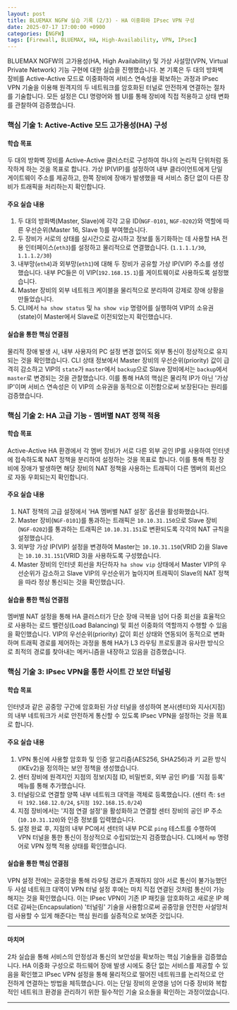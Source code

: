 ```yaml
---
layout: post
title: BLUEMAX NGFW 실습 기록 (2/3) - HA 이중화와 IPsec VPN 구성
date: 2025-07-17 17:00:00 +0900
categories: [NGFW]
tags: [Firewall, BLUEMAX, HA, High-Availability, VPN, IPsec]
---
```


BLUEMAX NGFW의 고가용성(HA, High Availability) 및 가상 사설망(VPN, Virtual Private Network) 기능 구현에 대한 실습을 진행했습니다. 본 기록은 두 대의 방화벽 장비를 Active-Active 모드로 이중화하여 서비스 연속성을 확보하는 과정과 IPsec VPN 기술을 이용해 원격지의 두 네트워크를 암호화된 터널로 안전하게 연결하는 절차를 기술합니다. 모든 설정은 CLI 명령어와 웹 UI를 통해 장비에 직접 적용하고 상태 변화를 관찰하여 검증했습니다.

### 핵심 기술 1: Active-Active 모드 고가용성(HA) 구성

#### 학습 목표
두 대의 방화벽 장비를 Active-Active 클러스터로 구성하여 하나의 논리적 단위처럼 동작하게 하는 것을 목표로 합니다. 가상 IP(VIP)를 설정하여 내부 클라이언트에게 단일 게이트웨이 주소를 제공하고, 한쪽 장비에 장애가 발생했을 때 서비스 중단 없이 다른 장비가 트래픽을 처리하는지 확인합니다.

#### 주요 실습 내용
1.  두 대의 방화벽(Master, Slave)에 각각 고유 ID(`NGF-0101`, `NGF-0202`)와 역할에 따른 우선순위(Master 16, Slave 1)를 부여했습니다.
2.  두 장비가 서로의 상태를 실시간으로 감시하고 정보를 동기화하는 데 사용할 HA 전용 인터페이스(`eth3`)를 설정하고 물리적으로 연결했습니다. (`1.1.1.1/30`, `1.1.1.2/30`)
3.  내부망(`eth4`)과 외부망(`eth1`)에 대해 두 장비가 공유할 가상 IP(VIP) 주소를 생성했습니다. 내부 PC들은 이 VIP(`192.168.15.1`)를 게이트웨이로 사용하도록 설정했습니다.
4.  Master 장비의 외부 네트워크 케이블을 물리적으로 분리하여 강제로 장애 상황을 만들었습니다.
5.  CLI에서 `ha show status` 및 `ha show vip` 명령어를 실행하여 VIP의 소유권(state)이 Master에서 Slave로 이전되었는지 확인했습니다.

#### 실습을 통한 핵심 연결점
물리적 장애 발생 시, 내부 사용자의 PC 설정 변경 없이도 외부 통신이 정상적으로 유지되는 것을 확인했습니다. CLI 상태 정보에서 Master 장비의 우선순위(priority) 값이 급격히 감소하고 VIP의 `state`가 `master`에서 `backup`으로 Slave 장비에서는 `backup`에서 `master`로 변경되는 것을 관찰했습니다. 이를 통해 HA의 핵심은 물리적 IP가 아닌 '가상 IP'이며 서비스 연속성은 이 VIP의 소유권을 동적으로 이전함으로써 보장된다는 원리를 검증했습니다.

### 핵심 기술 2: HA 고급 기능 - 멤버별 NAT 정책 적용

#### 학습 목표
Active-Active HA 환경에서 각 멤버 장비가 서로 다른 외부 공인 IP를 사용하여 인터넷에 접속하도록 NAT 정책을 분리하여 설정하는 것을 목표로 합니다. 이를 통해 특정 장비에 장애가 발생하면 해당 장비의 NAT 정책을 사용하는 트래픽이 다른 멤버의 회선으로 자동 우회되는지 확인합니다.

#### 주요 실습 내용
1.  NAT 정책의 고급 설정에서 'HA 멤버별 NAT 설정' 옵션을 활성화했습니다.
2.  Master 장비(`NGF-0101`)를 통과하는 트래픽은 `10.10.31.150`으로 Slave 장비(`NGF-0202`)를 통과하는 트래픽은 `10.10.31.151`로 변환되도록 각각의 NAT 규칙을 설정했습니다.
3.  외부망 가상 IP(VIP) 설정을 변경하여 Master는 `10.10.31.150`(VRID 2)을 Slave는 `10.10.31.151`(VRID 3)을 사용하도록 구성했습니다.
4.  Master 장비의 인터넷 회선을 차단하자 `ha show vip` 상태에서 Master VIP의 우선순위가 감소하고 Slave VIP의 우선순위가 높아지며 트래픽이 Slave의 NAT 정책을 따라 정상 통신되는 것을 확인했습니다.

#### 실습을 통한 핵심 연결점
멤버별 NAT 설정을 통해 HA 클러스터가 단순 장애 극복을 넘어 다중 회선을 효율적으로 사용하는 로드 밸런싱(Load Balancing) 및 회선 이중화의 역할까지 수행할 수 있음을 확인했습니다. VIP의 우선순위(priority) 값이 회선 상태와 연동되어 동적으로 변화하며 트래픽 경로를 제어하는 과정을 통해 HA가 L3 라우팅 프로토콜과 유사한 방식으로 최적의 경로를 찾아내는 메커니즘을 내장하고 있음을 검증했습니다.

### 핵심 기술 3: IPsec VPN을 통한 사이트 간 보안 터널링

#### 학습 목표
인터넷과 같은 공중망 구간에 암호화된 가상 터널을 생성하여 본사(센터)와 지사(지점)의 내부 네트워크가 서로 안전하게 통신할 수 있도록 IPsec VPN을 설정하는 것을 목표로 합니다.

#### 주요 실습 내용
1.  VPN 통신에 사용할 암호화 및 인증 알고리즘(AES256, SHA256)과 키 교환 방식(IKEv2)을 정의하는 보안 정책을 생성했습니다.
2.  센터 장비에 원격지인 지점의 정보(지점 ID, 비밀번호, 외부 공인 IP)를 '지점 등록' 메뉴를 통해 추가했습니다.
3.  터널링으로 연결할 양쪽 내부 네트워크 대역을 객체로 등록했습니다. (센터 측: `$센터 192.168.12.0/24`, `$지점 192.168.15.0/24`)
4.  지점 장비에서는 '지점 연결 설정'을 활성화하고 연결할 센터 장비의 공인 IP 주소(`10.10.31.120`)와 인증 정보를 입력했습니다.
5.  설정 완료 후, 지점의 내부 PC에서 센터의 내부 PC로 `ping` 테스트를 수행하여 VPN 터널을 통한 통신이 정상적으로 수립되었는지 검증했습니다. CLI에서 `mp` 명령어로 VPN 정책 적용 상태를 확인했습니다.

#### 실습을 통한 핵심 연결점
VPN 설정 전에는 공중망을 통해 라우팅 경로가 존재하지 않아 서로 통신이 불가능했던 두 사설 네트워크 대역이 VPN 터널 설정 후에는 마치 직접 연결된 것처럼 통신이 가능해지는 것을 확인했습니다. 이는 IPsec VPN이 기존 IP 패킷을 암호화하고 새로운 IP 헤더로 감싸는(Encapsulation) '터널링' 기술을 사용함으로써 공중망을 안전한 사설망처럼 사용할 수 있게 해준다는 핵심 원리를 실증적으로 보여준 것입니다.

---

#### 마치며
2차 실습을 통해 서비스의 안정성과 통신의 보안성을 확보하는 핵심 기술들을 검증했습니다. HA 이중화 구성으로 하드웨어 장애 발생 시에도 중단 없는 서비스를 제공할 수 있음을 확인했고 IPsec VPN 설정을 통해 물리적으로 떨어진 네트워크를 논리적으로 안전하게 연결하는 방법을 체득했습니다. 이는 단일 장비의 운영을 넘어 다중 장비와 복합적인 네트워크 환경을 관리하기 위한 필수적인 기술 요소들을 확인하는 과정이었습니다.

<hr class="short-rule">